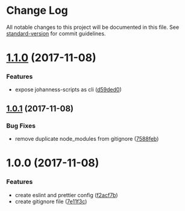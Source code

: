 # Change Log

All notable changes to this project will be documented in this file. See [standard-version](https://github.com/conventional-changelog/standard-version) for commit guidelines.

<a name="1.1.0"></a>
# [1.1.0](https://github.com/johannes-scharlach/johanness-scripts/compare/v1.0.1...v1.1.0) (2017-11-08)


### Features

* expose johanness-scripts as cli ([d59ded0](https://github.com/johannes-scharlach/johanness-scripts/commit/d59ded0))



<a name="1.0.1"></a>
## [1.0.1](https://github.com/johannes-scharlach/johanness-scripts/compare/v1.0.0...v1.0.1) (2017-11-08)


### Bug Fixes

* remove duplicate node_modules from gitignore ([7588feb](https://github.com/johannes-scharlach/johanness-scripts/commit/7588feb))



<a name="1.0.0"></a>
# 1.0.0 (2017-11-08)


### Features

* create eslint and prettier config ([f2acf7b](https://github.com/johannes-scharlach/johanness-scripts/commit/f2acf7b))
* create gitignore file ([7e11f3c](https://github.com/johannes-scharlach/johanness-scripts/commit/7e11f3c))

